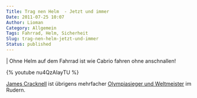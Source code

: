 ```yaml
---
Title: Trag nen Helm  - Jetzt und immer
Date: 2011-07-25 10:07
Author: Lioman
Category: Allgemein
Tags: Fahrrad, Helm, Sicherheit
Slug: trag-nen-helm-jetzt-und-immer
Status: published
---
```


| Ohne Helm auf dem Fahrrad ist wie Cabrio fahren ohne anschnallen!

{% youtube nu4QzAIayTU %}

[James Cracknell](http://web.archive.org/web/20140512234516/http://www.jamescracknell.com:80/blog/2011/07/20/a_video_appeal_from_james_use_your_head_use_your_helmet-220)
ist übrigens mehrfacher [Olympiasieger und Weltmeister](http://en.wikipedia.org/wiki/James_Cracknell#Achievements)
im Rudern.
